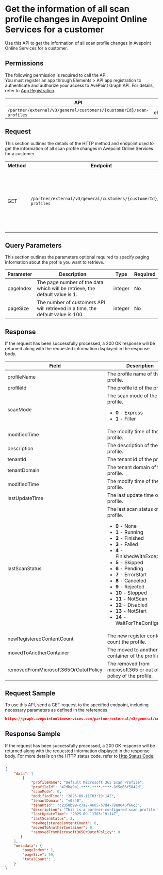 # Get the information of all scan profile changes in Avepoint Online Services for a customer

Use this API to get the information of all scan profile changes in Avepoint Online Services for a customer. 

 ## Permissions

The following permission is required to call the API.  
You must register an app through Elements > API app registration to authenticate and authorize your access to AvePoint Graph API. For details, refer to [App Registration](https://cdn.avepoint.com/assets/apelements-webhelp/avepoint-elements-for-partners/index.htm#!Documents/appregistration.htm).

| API | Permission  |
|-----------|--------|
| `/partner/external/v3/general/customers/{customerId}/scan-profiles`|elements.scanprofiles.read.all|  

## Request

This section outlines the details of the HTTP method and endpoint used to get the information of all scan profile changes in Avepoint Online Services for a customer.

| Method | Endpoint | Description |
|-----------|--------|------------|
| GET | `/partner/external/v3/general/customers/{customerId}/scan-profiles` | Get the information of all scan profile changes in Avepoint Online Services for a customer.|

## Query Parameters

This section outlines the parameters optional required to specify paging information about the profile you want to retrieve.

| Parameter | Description | Type | Required |
| --- | --- | --- | --- |
| pageIndex | The page number of the data which will be retrieve, the default value is 1. | integer | No |
| pageSize | The number of customers API will retrieved in a time, the default value is 100. | integer | No |

## Response

If the request has been successfully processed, a 200 OK response will be returned along with the requested information displayed in the response body.
 
| Field | Description | Type |
| --- | --- | --- |
| profileName               | The profile name of the profile.                 | string |
| profileId     | The profile id of the profile.       | string |
| scanMode       | The scan mode of the profile. <ul><li>**0** - Express</li><li>**1** - Filter</li></ul>     | integer |
| modifiedTime | The modify time of the profile. | string |
| description       | The description of the profile.      | string |
| tenantId | The tenant id of the profile. | string |
| tenantDomain | The tenant domain of the profile. | string |
| modifiedTime | The modify time of the profile. | string |
| lastUpdateTime | The last update time of the profile. | string |
| lastScanStatus | The last scan status of the profile. <ul><li>**0** - None</li><li>**1** - Running</li><li>**2** - Finished</li><li>**3** - Failed</li><li>**4** - FinishedWithException</li><li>**5** - Skipped</li><li>**6** - Pending</li><li>**7** - ErrorStart</li><li>**8** - Canceled</li><li>**9** - Rejected</li><li>**10** - Stopped</li><li>**11** - NotScan</li><li>**12** - Disabled</li><li>**13** - NotStart</li><li>**14** - WaitForTheConfiguration</li></ul>  | integer |
| newRegisteredContentCount | The new register content count the profile. | integer |
| movedToAnotherContainer | The moved to another container of the profile. | integer |
| removedFromMicrosoft365OrOutofPolicy | The removed from microsoft365 or out of policy of the profile. | integer |

## Request Sample
To use this API, send a GET request to the specified endpoint, including necessary parameters as defined in the references.
```json
https://graph.avepointonlineservices.com/partner/external/v3/general/customers/{customerId}/scan-profiles
```
 
## Response Sample
If the request has been successfully processed, a 200 OK response will be returned along with the requested information displayed in the response body.
For more details on the HTTP status code, refer to [Http Status Code](https://learn.avepoint.com/docs/Use-AvePoint-Graph-API.html#http-status-code).
```json

{
    "data": [
        {
            "profileName": "Default Microsoft 365 Scan Profile",
            "profileId": "47dba9a1-****-****-****-8f5e66f5842d",
            "scanMode": 0,
            "modifiedTime": "2025-09-11T03:19:14Z",
            "tenantDomain": "v0s40",
            "tenantId": "c2350b99-c7a2-4605-b7d4-79e8646f66c3",
            "description": "This is a partner-configured scan profile.",
            "lastUpdateTime": "2025-09-11T03:19:14Z",
            "lastScanStatus": 2,
            "newRegisteredContentCount": 0,
            "movedToAnotherContainer": 0,
            "removedFromMicrosoft365OrOutofPolicy": 0
       }
    ],
    "metadata": {
        "pageIndex": 1,
        "pageSize": 50,
        "totalCount": 1
    }
}
```
